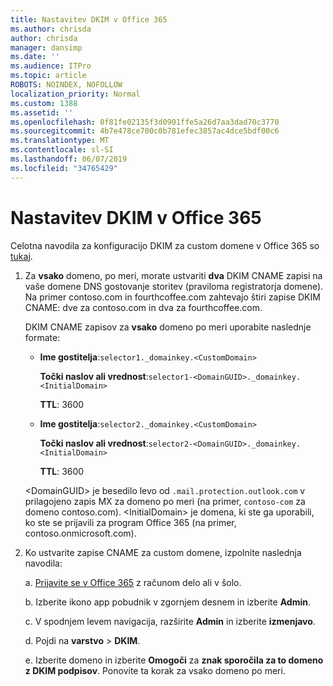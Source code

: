 ```yaml
---
title: Nastavitev DKIM v Office 365
ms.author: chrisda
author: chrisda
manager: dansimp
ms.date: ''
ms.audience: ITPro
ms.topic: article
ROBOTS: NOINDEX, NOFOLLOW
localization_priority: Normal
ms.custom: 1388
ms.assetid: ''
ms.openlocfilehash: 0f81fe02135f3d0901ffe5a26d7aa3dad70c3770
ms.sourcegitcommit: 4b7e478ce700c0b781efec3857ac4dce5bdf00c6
ms.translationtype: MT
ms.contentlocale: sl-SI
ms.lasthandoff: 06/07/2019
ms.locfileid: "34765429"
---
```

# <a name="setup-dkim-in-office-365"></a>Nastavitev DKIM v Office 365

Celotna navodila za konfiguracijo DKIM za custom domene v Office 365 so [tukaj](https://docs.microsoft.com/office365/SecurityCompliance/use-dkim-to-validate-outbound-email#what-you-need-to-do-to-manually-set-up-dkim-in-office-365).

1. Za **vsako** domeno, po meri, morate ustvariti **dva** DKIM CNAME zapisi na vaše domene DNS gostovanje storitev (praviloma registratorja domene). Na primer contoso.com in fourthcoffee.com zahtevajo štiri zapise DKIM CNAME: dve za contoso.com in dva za fourthcoffee.com.

   DKIM CNAME zapisov za **vsako** domeno po meri uporabite naslednje formate:

   - **Ime gostitelja**:`selector1._domainkey.<CustomDomain>`

     **Točki naslov ali vrednost**:`selector1-<DomainGUID>._domainkey.<InitialDomain>`

     **TTL**: 3600

   - **Ime gostitelja**:`selector2._domainkey.<CustomDomain>`

     **Točki naslov ali vrednost**:`selector2-<DomainGUID>._domainkey.<InitialDomain>`

     **TTL**: 3600

   \<DomainGUID\> je besedilo levo od `.mail.protection.outlook.com` v prilagojeno zapis MX za domeno po meri (na primer, `contoso-com` za domeno contoso.com). \<InitialDomain\> je domena, ki ste ga uporabili, ko ste se prijavili za program Office 365 (na primer, contoso.onmicrosoft.com).

2. Ko ustvarite zapise CNAME za custom domene, izpolnite naslednja navodila:

   a. [Prijavite se v Office 365](https://support.office.microsoft.com/article/e9eb7d51-5430-4929-91ab-6157c5a050b4) z računom delo ali v šolo.

   b. Izberite ikono app pobudnik v zgornjem desnem in izberite **Admin**.

   c. V spodnjem levem navigacija, razširite **Admin** in izberite **izmenjavo**.

   d. Pojdi na **varstvo** > **DKIM**.

   e. Izberite domeno in izberite **Omogoči** za **znak sporočila za to domeno z DKIM podpisov**. Ponovite ta korak za vsako domeno po meri.
